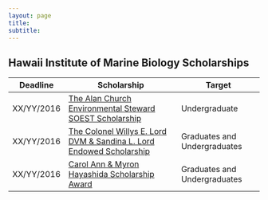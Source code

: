 ```yaml
---
layout: page
title: 
subtitle: 
---
```


Hawaii Institute of Marine Biology Scholarships
-------------------------------------


| Deadline						         | Scholarship | Target |
| ---------- | -----------------------------------------------  | --------------------------------- |
| XX/YY/2016    | [The Alan Church Environmental Steward SOEST Scholarship](details/alan_church) | Undergraduate |
| XX/YY/2016   | [The Colonel Willys E. Lord DVM & Sandina L. Lord Endowed Scholarship](details/lord)	 | Graduates and Undergraduates |
| XX/YY/2016 | [Carol Ann & Myron Hayashida Scholarship Award](details/hayashida) | Graduates and Undergraduates |


